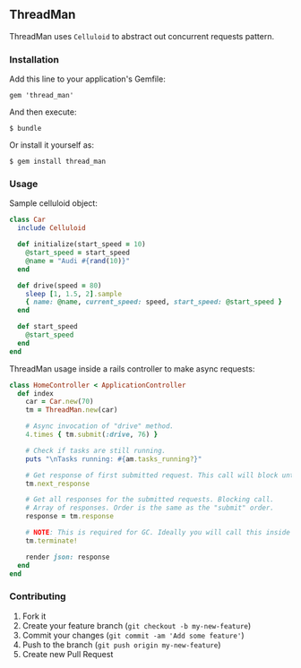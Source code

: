 ## ThreadMan

ThreadMan uses `Celluloid` to abstract out concurrent requests pattern.

### Installation

Add this line to your application's Gemfile:

    gem 'thread_man'

And then execute:

    $ bundle

Or install it yourself as:

    $ gem install thread_man

### Usage

Sample celluloid object:

```ruby
class Car
  include Celluloid

  def initialize(start_speed = 10)
    @start_speed = start_speed
    @name = "Audi #{rand(10)}"
  end

  def drive(speed = 80)
    sleep [1, 1.5, 2].sample
    { name: @name, current_speed: speed, start_speed: @start_speed }
  end

  def start_speed
    @start_speed
  end
end
```

ThreadMan usage inside a rails controller to make async requests:

```ruby
class HomeController < ApplicationController
  def index
    car = Car.new(70)
    tm = ThreadMan.new(car)

    # Async invocation of "drive" method.
    4.times { tm.submit(:drive, 76) }

    # Check if tasks are still running.
    puts "\nTasks running: #{am.tasks_running?}"

    # Get response of first submitted request. This call will block until a response is returned.
    tm.next_response

    # Get all responses for the submitted requests. Blocking call.
    # Array of responses. Order is the same as the "submit" order.
    response = tm.response

    # NOTE: This is required for GC. Ideally you will call this inside "ensure"
    tm.terminate!

    render json: response
  end
end
```

### Contributing

1. Fork it
2. Create your feature branch (`git checkout -b my-new-feature`)
3. Commit your changes (`git commit -am 'Add some feature'`)
4. Push to the branch (`git push origin my-new-feature`)
5. Create new Pull Request
